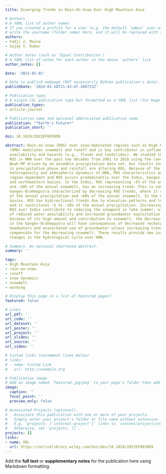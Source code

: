 ```yaml
---
title: Diverging Trends in Rain-On-Snow Over High Mountain Asia

# Authors
# A YAML list of author names
# If you created a profile for a user (e.g. the default `admin` user at `content/authors/admin/`), 
# write the username (folder name) here, and it will be replaced with their full name and linked to their profile.
authors:
- Fadji Z. Maina
- Sujay V. Kumar

# Author notes (such as 'Equal Contribution')
# A YAML list of notes for each author in the above `authors` list
author_notes: []

date: '2023-01-01'

# Date to publish webpage (NOT necessarily Bibtex publication's date).
publishDate: '2024-01-18T21:43:47.260733Z'

# Publication type.
# A single CSL publication type but formatted as a YAML list (for Hugo requirements).
publication_types:
- article-journal

# Publication name and optional abbreviated publication name.
publication: "*Earth's Future*"
publication_short: ''

doi: 10.1029/2022EF003009

abstract: Rain-on-snow (ROS) over snow-dominated regions such as High Mountain Asia
  (HMA) modulates snowmelt and runoff and is key contributor in influencing water
  availability and hazards (e.g., floods and landslides). We studied the trends in
  ROS in HMA over the past two decades from 2001 to 2018 using the land surface model
  Noah-MP driven by an ensemble precipitation data set. Our results show that changes
  in precipitation phase and rainfall are altering ROS. Because of the strong physical
  heterogeneity and atmospheric dynamics of HMA, ROS characteristics and trends are
  region-dependent and ROS occurs predominantly over the Indus, Ganges-Brahmaputra,
  and northwestern basins. In the Indus, ROS representing ∼5% of the annual precipitation
  and ∼20% of the annual snowmelt, has an increasing trend. This is contrary to the
  Ganges-Brahmaputra characterized by decreasing ROS trends, where it represents ∼11%
  of the annual precipitation and ∼60% of the annual snowmelt. In the northwestern
  basins, ROS has bidirectional trends due to elevation patterns and trends in rainfall,
  and it constitutes ∼5 to ∼10% of the annual precipitation. Increasing trends in
  ROS over Indus contribute to reducing the snowpack in late summer, with concerns
  of reduced water availability and increased groundwater exploitation. Similarly,
  because of its high amount and contribution to snowmelt, the decreasing ROS trends
  in the Ganges-Brahmaputra will have consequences of decreased recharge from the
  headwaters and exacerbated use of groundwater unless increasing trends in rainfall
  compensate for the decreasing snowmelt. These results provide new insights on ROS-driven
  changes in the hydrological cycle over HMA.

# Summary. An optional shortened abstract.
summary: ''

tags:
- High Mountain Asia
- rain-on-snow
- runoff
- snow dynamics
- snowmelt
- warming

# Display this page in a list of Featured pages?
featured: false

# Links
url_pdf: ''
url_code: ''
url_dataset: ''
url_poster: ''
url_project: ''
url_slides: ''
url_source: ''
url_video: ''

# Custom links (uncomment lines below)
# links:
# - name: Custom Link
#   url: http://example.org

# Publication image
# Add an image named `featured.jpg/png` to your page's folder then add a caption below.
image:
  caption: ''
  focal_point: ''
  preview_only: false

# Associated Projects (optional).
#   Associate this publication with one or more of your projects.
#   Simply enter your project's folder or file name without extension.
#   E.g. `projects: ['internal-project']` links to `content/project/internal-project/index.md`.
#   Otherwise, set `projects: []`.
projects: []
links:
- name: URL
  url: https://onlinelibrary.wiley.com/doi/abs/10.1029/2022EF003009
---
```


Add the **full text** or **supplementary notes** for the publication here using Markdown formatting.
